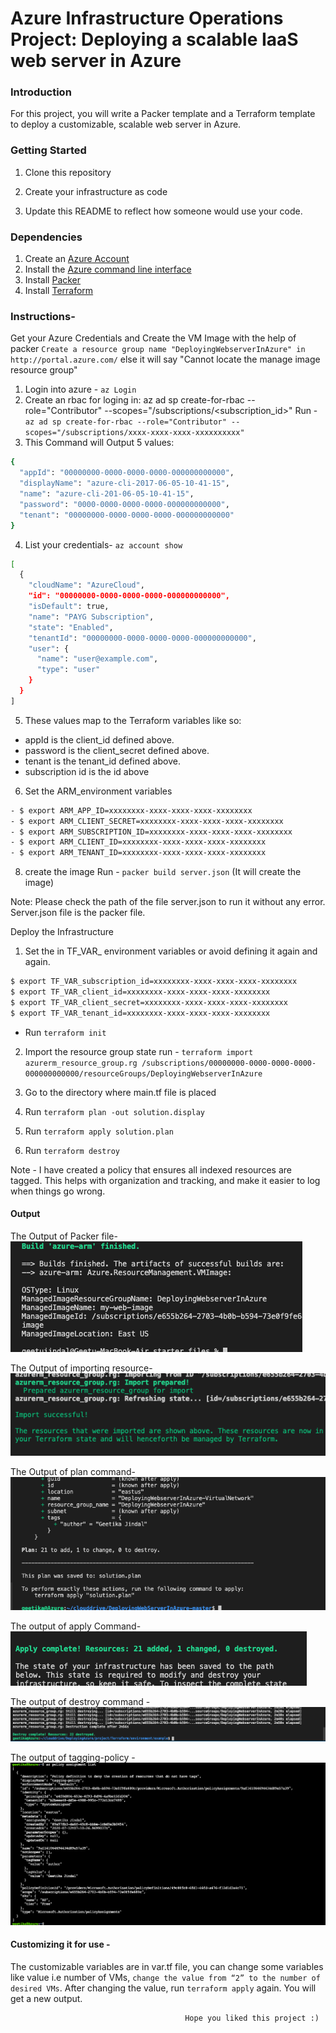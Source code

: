 # Azure Infrastructure Operations Project: Deploying a scalable IaaS web server in Azure

### Introduction
For this project, you will write a Packer template and a Terraform template to deploy a customizable, scalable web server in Azure.

### Getting Started
1. Clone this repository

2. Create your infrastructure as code

3. Update this README to reflect how someone would use your code.

### Dependencies
1. Create an [Azure Account](https://portal.azure.com)
2. Install the [Azure command line interface](https://docs.microsoft.com/en-us/cli/azure/install-azure-cli?view=azure-cli-latest)
3. Install [Packer](https://www.packer.io/downloads)
4. Install [Terraform](https://www.terraform.io/downloads.html)

### Instructions-

Get your Azure Credentials and Create the VM Image with the help of packer
``Create a resource group name "DeployingWebserverInAzure" in http://portal.azure.com/`` else it will say "Cannot locate the manage image resource group"

1. Login into azure - `az Login`
2. Create an rbac for loging in: az ad sp create-for-rbac --role="Contributor" --scopes="/subscriptions/<subscription_id>"
Run -   `az ad sp create-for-rbac --role="Contributor" --scopes="/subscriptions/xxxx-xxxx-xxxx-xxxxxxxxxx"`
3. This Command will Output 5 values:

```sh
{
  "appId": "00000000-0000-0000-0000-000000000000",
  "displayName": "azure-cli-2017-06-05-10-41-15",
  "name": "azure-cli-201-06-05-10-41-15",
  "password": "0000-0000-0000-0000-000000000000",
  "tenant": "00000000-0000-0000-0000-000000000000"
}
```

4. List your credentials- `az account show`

```sh
[
  {
    "cloudName": "AzureCloud",
    "id": "00000000-0000-0000-0000-000000000000",
    "isDefault": true,
    "name": "PAYG Subscription",
    "state": "Enabled",
    "tenantId": "00000000-0000-0000-0000-000000000000",
    "user": {
      "name": "user@example.com",
      "type": "user"
    }
  }
]
```


5. These values map to the Terraform variables like so:

- appId is the client_id defined above.
- password is the client_secret defined above.
- tenant is the tenant_id defined above.
- subscription id is the id above

6. Set the ARM_environment variables

```sh
- $ export ARM_APP_ID=xxxxxxxx-xxxx-xxxx-xxxx-xxxxxxxx
- $ export ARM_CLIENT_SECRET=xxxxxxxx-xxxx-xxxx-xxxx-xxxxxxxx
- $ export ARM_SUBSCRIPTION_ID=xxxxxxxx-xxxx-xxxx-xxxx-xxxxxxxx
- $ export ARM_CLIENT_ID=xxxxxxxx-xxxx-xxxx-xxxx-xxxxxxxx
- $ export ARM_TENANT_ID=xxxxxxxx-xxxx-xxxx-xxxx-xxxxxxxx
```

8. create the image
Run -  `packer build server.json`
(It will create the image)

Note: Please check the path of the file server.json to run it without any error. Server.json file is the packer file.

Deploy the Infrastructure


1. Set the in TF_VAR_ environment variables or avoid defining it again and again.
```sh
$ export TF_VAR_subscription_id=xxxxxxxx-xxxx-xxxx-xxxx-xxxxxxxx
$ export TF_VAR_client_id=xxxxxxxx-xxxx-xxxx-xxxx-xxxxxxxx
$ export TF_VAR_client_secret=xxxxxxxx-xxxx-xxxx-xxxx-xxxxxxxx
$ export TF_VAR_tenant_id=xxxxxxxx-xxxx-xxxx-xxxx-xxxxxxxx
```

- Run `terraform init` 

2. Import the resource group state
run - `terraform import azurerm_resource_group.rg /subscriptions/00000000-0000-0000-0000-000000000000/resourceGroups/DeployingWebserverInAzure`

3. Go to the directory where main.tf file is placed

4. Run `terraform plan -out solution.display`

5. Run `terraform apply solution.plan`

6. Run `terraform destroy`


Note - I have created a policy that ensures all indexed resources are tagged. This  helps with organization and tracking, and make it easier to log when things go wrong.


#### Output

The Output of Packer file-<br />
<img src="/Images/packer.png">


The Output of importing resource-<br />
<img src="/Images/imported.png">


The Output of plan command-<br />
<img src="/Images/plan.png">


The output of apply Command-<br />
<img src="/Images/Apply.png">


The output of destroy command -<br />
<img src="/Images/destroy.png">


The output of tagging-policy -<br />
<img src="/tagging-policy output/tagging-policy.png">


#### Customizing it for use -

The customizable variables are in var.tf file, you can change some variables like value i.e number of VMs, `change the value from “2” to the number of desired VMs`. After changing the value, run `terraform apply` again. You will get a new output. 

                                           Hope you liked this project :)
